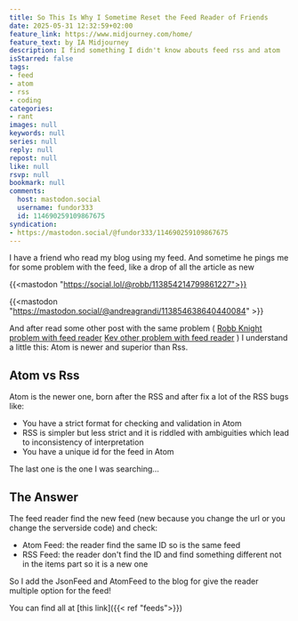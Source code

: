 ```yaml
---
title: So This Is Why I Sometime Reset the Feed Reader of Friends
date: 2025-05-31 12:32:59+02:00
feature_link: https://www.midjourney.com/home/
feature_text: by IA Midjourney
description: I find something I didn't know abouts feed rss and atom
isStarred: false
tags:
- feed
- atom
- rss
- coding
categories:
- rant
images: null
keywords: null
series: null
reply: null
repost: null
like: null
rsvp: null
bookmark: null
comments:
  host: mastodon.social
  username: fundor333
  id: 114690259109867675
syndication:
- https://mastodon.social/@fundor333/114690259109867675
---
```


I have a friend who read my blog using my feed. And sometime he pings me for some problem with the feed, like a drop of all the article as new

{{<mastodon "https://social.lol/@robb/113854214799861227">}}

{{<mastodon "https://mastodon.social/@andreagrandi/113854638640440084" >}}

And after read some other post with the same problem ( [Robb Knight problem with feed reader](https://rknight.me/notes/202501190902/) [Kev other problem with feed reader](https://kevquirk.com/notes/20250528-1702?utm_source=fundor333.com&utm_medium=link&utm_campaign=blogging&ref=fundor333.com) ) I understand a little this: Atom is newer and superior than Rss.

## Atom vs Rss

Atom is the newer one, born after the RSS and after fix a lot of the RSS bugs like:

- You have a strict format for checking and validation in Atom
- RSS is simpler but less strict and it is riddled with ambiguities which lead to inconsistency of interpretation
- You have a unique id for the feed in Atom

The last one is the one I was searching...

## The Answer

The feed reader find the new feed (new because you change the url or you change the serverside code) and check:

- Atom Feed: the reader find the same ID so is the same feed
- RSS Feed: the reader don't find the ID and find something different not in the items part so it is a new one

So I add the JsonFeed and AtomFeed to the blog for give the reader multiple option for the feed!

You can find all at [this link]({{< ref "feeds">}})
